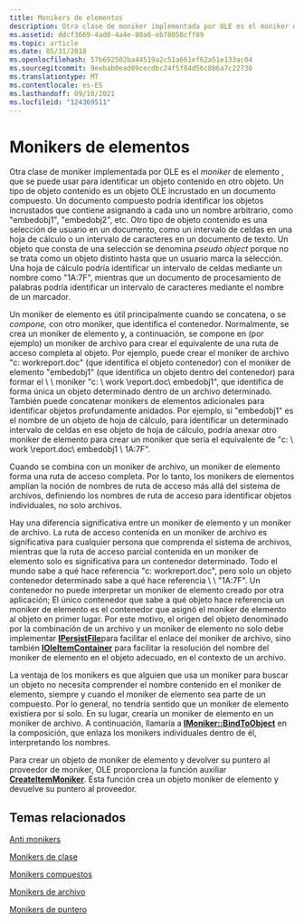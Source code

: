 ```yaml
---
title: Monikers de elementos
description: Otra clase de moniker implementada por OLE es el moniker de elemento, que se puede usar para identificar un objeto contenido en otro objeto.
ms.assetid: ddcf3669-4ad0-4a4e-80a6-eb78058cff09
ms.topic: article
ms.date: 05/31/2018
ms.openlocfilehash: 57b692502ba44519a2c51a661ef62a51e133ac04
ms.sourcegitcommit: 9eebab0ead09cecdbc24f5f84d56c8b6a7c22736
ms.translationtype: MT
ms.contentlocale: es-ES
ms.lasthandoff: 09/10/2021
ms.locfileid: "124369511"
---
```

# <a name="item-monikers"></a>Monikers de elementos

Otra clase de moniker implementada por OLE es el *moniker* de elemento , que se puede usar para identificar un objeto contenido en otro objeto. Un tipo de objeto contenido es un objeto OLE incrustado en un documento compuesto. Un documento compuesto podría identificar los objetos incrustados que contiene asignando a cada uno un nombre arbitrario, como "embedobj1", "embedobj2", etc. Otro tipo de objeto contenido es una selección de usuario en un documento, como un intervalo de celdas en una hoja de cálculo o un intervalo de caracteres en un documento de texto. Un objeto que consta de una selección se denomina *pseudo object* porque no se trata como un objeto distinto hasta que un usuario marca la selección. Una hoja de cálculo podría identificar un intervalo de celdas mediante un nombre como "1A:7F", mientras que un documento de procesamiento de palabras podría identificar un intervalo de caracteres mediante el nombre de un marcador.

Un moniker de elemento es útil principalmente cuando se concatena, o se *compone,* con otro moniker, que identifica el contenedor. Normalmente, se crea un moniker de elemento y, a continuación, se compone en (por ejemplo) un moniker de archivo para crear el equivalente de una ruta de acceso completa al objeto. Por ejemplo, puede crear el moniker de archivo "c: workreport.doc" (que identifica el objeto contenedor) con el moniker de elemento "embedobj1" (que identifica un objeto dentro del contenedor) para formar el \\ \\ moniker "c: \\ work \\report.doc\\ embedobj1", que identifica de forma única un objeto determinado dentro de un archivo determinado. También puede concatenar monikers de elementos adicionales para identificar objetos profundamente anidados. Por ejemplo, si "embedobj1" es el nombre de un objeto de hoja de cálculo, para identificar un determinado intervalo de celdas en ese objeto de hoja de cálculo, podría anexar otro moniker de elemento para crear un moniker que sería el equivalente de "c: \\ work \\report.doc\\ embedobj1 \\ 1A:7F".

Cuando se combina con un moniker de archivo, un moniker de elemento forma una ruta de acceso completa. Por lo tanto, los monikers de elementos amplían la noción de nombres de ruta de acceso más allá del sistema de archivos, definiendo los nombres de ruta de acceso para identificar objetos individuales, no solo archivos.

Hay una diferencia significativa entre un moniker de elemento y un moniker de archivo. La ruta de acceso contenida en un moniker de archivo es significativa para cualquier persona que comprenda el sistema de archivos, mientras que la ruta de acceso parcial contenida en un moniker de elemento solo es significativa para un contenedor determinado. Todo el mundo sabe a qué hace referencia "c: workreport.doc", pero solo un objeto contenedor determinado sabe a qué hace referencia \\ \\ "1A:7F". Un contenedor no puede interpretar un moniker de elemento creado por otra aplicación; El único contenedor que sabe a qué objeto hace referencia un moniker de elemento es el contenedor que asignó el moniker de elemento al objeto en primer lugar. Por este motivo, el origen del objeto denominado por la combinación de un archivo y un moniker de elemento no solo debe implementar [**IPersistFile**](/windows/desktop/api/ObjIdl/nn-objidl-ipersistfile)para facilitar el enlace del moniker de archivo, sino también [**IOleItemContainer**](/windows/desktop/api/OleIdl/nn-oleidl-ioleitemcontainer) para facilitar la resolución del nombre del moniker de elemento en el objeto adecuado, en el contexto de un archivo.

La ventaja de los monikers es que alguien que usa un moniker para buscar un objeto no necesita comprender el nombre contenido en el moniker de elemento, siempre y cuando el moniker de elemento sea parte de un compuesto. Por lo general, no tendría sentido que un moniker de elemento existiera por sí solo. En su lugar, crearía un moniker de elemento en un moniker de archivo. A continuación, llamaría a [**IMoniker::BindToObject**](/windows/desktop/api/ObjIdl/nf-objidl-imoniker-bindtoobject) en la composición, que enlaza los monikers individuales dentro de él, interpretando los nombres.

Para crear un objeto de moniker de elemento y devolver su puntero al proveedor de moniker, OLE proporciona la función auxiliar [**CreateItemMoniker**](/windows/desktop/api/Objbase/nf-objbase-createitemmoniker). Esta función crea un objeto moniker de elemento y devuelve su puntero al proveedor.

## <a name="related-topics"></a>Temas relacionados

<dl> <dt>

[Anti monikers](anti-monikers.md)
</dt> <dt>

[Monikers de clase](class-monikers.md)
</dt> <dt>

[Monikers compuestos](composite-monikers.md)
</dt> <dt>

[Monikers de archivo](file-monikers.md)
</dt> <dt>

[Monikers de puntero](pointer-monikers.md)
</dt> </dl>

 

 




